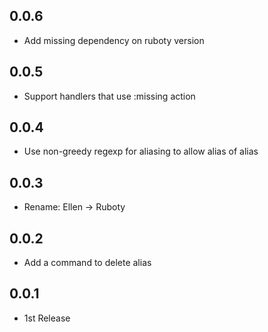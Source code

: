 ## 0.0.6
- Add missing dependency on ruboty version

## 0.0.5
- Support handlers that use :missing action

## 0.0.4
- Use non-greedy regexp for aliasing to allow alias of alias

## 0.0.3
- Rename: Ellen -> Ruboty

## 0.0.2
- Add a command to delete alias

## 0.0.1
- 1st Release
